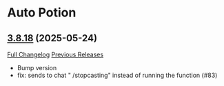 # Auto Potion

## [3.8.18](https://github.com/ollidiemaus/AutoPotion/tree/3.8.18) (2025-05-24)
[Full Changelog](https://github.com/ollidiemaus/AutoPotion/compare/3.8.17...3.8.18) [Previous Releases](https://github.com/ollidiemaus/AutoPotion/releases)

- Bump version  
- fix: sends to chat " /stopcasting" instead of running the function (#83)  
